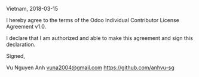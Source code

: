 Vietnam, 2018-03-15

I hereby agree to the terms of the Odoo Individual Contributor License
Agreement v1.0.

I declare that I am authorized and able to make this agreement and sign this
declaration.

Signed,

Vu Nguyen Anh vuna2004@gmail.com https://github.com/anhvu-sg
